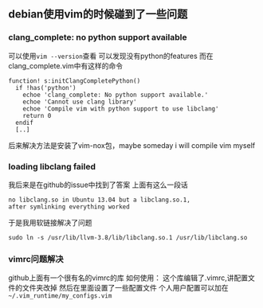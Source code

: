 ## debian使用vim的时候碰到了一些问题

### clang_complete: no python support available
可以使用```vim --version```查看
可以发现没有python的features
而在clang_complete.vim中有这样的命令
```
function! s:initClangCompletePython()
  if !has('python')
    echoe 'clang_complete: No python support available.'
    echoe 'Cannot use clang library'
    echoe 'Compile vim with python support to use libclang'
    return 0
  endif
  [..]
```
后来解决方法是安装了vim-nox包，maybe someday i will compile vim myself

### loading libclang failed
我后来是在github的issue中找到了答案
上面有这么一段话
```
no libclang.so in Ubuntu 13.04 but a libclang.so.1,
after symlinking everything worked
```
于是我用软链接解决了问题
```
sudo ln -s /usr/lib/llvm-3.8/lib/libclang.so.1 /usr/lib/libclang.so
```

### vimrc问题解决
github上面有一个很有名的vimrc的库
如何使用：
这个库编辑了.vimrc,讲配置文件的文件夹改掉
然后在里面设置了一些配置文件
个人用户配置可以加在```~/.vim_runtime/my_configs.vim```
